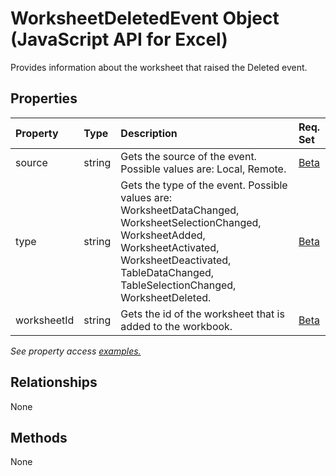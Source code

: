 # WorksheetDeletedEvent Object (JavaScript API for Excel)

Provides information about the worksheet that raised the Deleted event.

## Properties

| Property	   | Type	|Description| Req. Set|
|:---------------|:--------|:----------|:----|
|source|string|Gets the source of the event. Possible values are: Local, Remote.|[Beta](../requirement-sets/excel-api-requirement-sets.md)|
|type|string|Gets the type of the event. Possible values are: WorksheetDataChanged, WorksheetSelectionChanged, WorksheetAdded, WorksheetActivated, WorksheetDeactivated, TableDataChanged, TableSelectionChanged, WorksheetDeleted.|[Beta](../requirement-sets/excel-api-requirement-sets.md)|
|worksheetId|string|Gets the id of the worksheet that is added to the workbook.|[Beta](../requirement-sets/excel-api-requirement-sets.md)|

_See property access [examples.](#property-access-examples)_

## Relationships
None


## Methods
None

